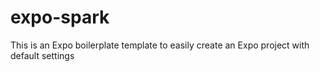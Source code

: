 # expo-spark
This is an Expo boilerplate template to easily create an Expo project with default settings

